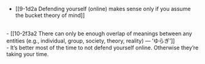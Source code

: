 - [[9-1d2a Defending yourself (online) makes sense only if you assume the bucket theory of mind]]
<br>
- [[10-2f3a2 There can only be enough overlap of meanings between any entities (e.g., individual, group, society, theory, reality) — ‘ゆらぎ’]]
<br>
- It’s better most of the time to not defend yourself online. Otherwise they’re taking your time.
